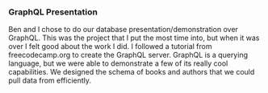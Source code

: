 ### GraphQL Presentation

Ben and I chose to do our database presentation/demonstration over GraphQL.
This was the project that I put the most time into, but when it was over I felt
good about the work I did. I followed a tutorial from freecodecamp.org to
create the GraphQL server. GraphQL is a querying language, but we were able to
demonstrate a few of its really cool capabilities. We designed the schema of books
and authors that we could pull data from efficiently. 
